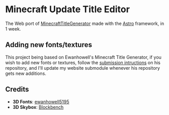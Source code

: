 # Minecraft Update Title Editor

The Web port of [MinecraftTitleGenerator](https://github.com/ewanhowell5195/MinecraftTitleGenerator) made with the [Astro](https://github.com/withastro/astro) framework, in 1 week.

## Adding new fonts/textures

This project being based on Ewanhowell's Minecraft Title Generator, if you wish to add new fonts or textures, follow the [submission intructions](https://github.com/ewanhowell5195/MinecraftTitleGenerator?tab=readme-ov-file#submissions) on his repository, and I'll update my website submodule whenever his repository gets new additions.

## Credits

- **3D Fonts**: [ewanhowell5195](https://github.com/ewanhowell5195)
- **3D Skybox**: [Blockbench](https://github.com/JannisX11/blockbench)
